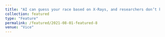 ```yaml
---
title: "AI can guess your race based on X-Rays, and researchers don’t know How "
collection: featured
type: "Feature"
permalink: /featured/2021-08-01-featured-8
venue: "Vice"
---
```

